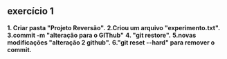 ## exercício 1

**1. Criar pasta "Projeto Reversão".**
**2.Criou um arquivo "experimento.txt".**
**3.commit -m "alteração para o GIThub"**
**4. "git restore".**
**5.novas modificações "alteração 2 github".**
**6."git reset --hard" para remover o commit.**
